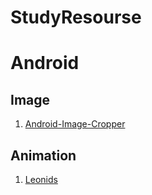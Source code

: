 # StudyResourse

# Android
## Image

1. [Android-Image-Cropper](https://github.com/ArthurHub/Android-Image-Cropper)

## Animation
1. [Leonids](https://github.com/plattysoft/Leonids)
